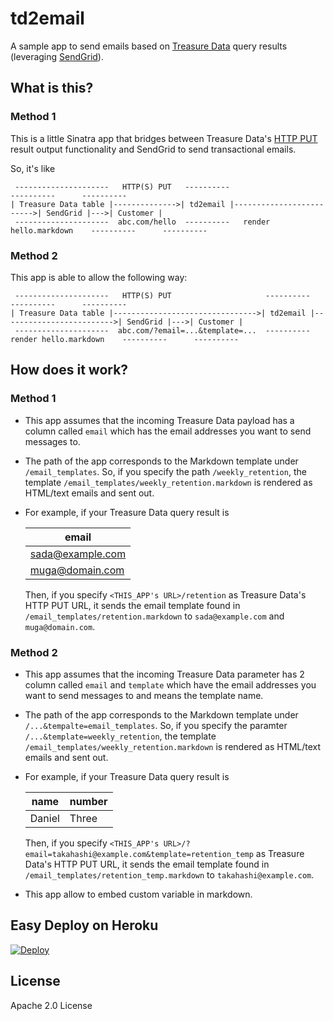 # td2email

A sample app to send emails based on [Treasure Data](http://www.treasuredata.com) query results (leveraging [SendGrid](http://www.sendgrid.com)).

## What is this?

### Method 1

This is a little Sinatra app that bridges between Treasure Data's [HTTP PUT](http://docs.treasuredata.com/articles/result-into-web) result output functionality and SendGrid to send transactional emails.

So, it's like

```
 ---------------------   HTTP(S) PUT   ----------                            ----------      ----------
| Treasure Data table |-------------->| td2email |------------------------->| SendGrid |--->| Customer |
 ---------------------  abc.com/hello  ----------   render hello.markdown    ----------      ----------
```

### Method 2

This app is able to allow the following way:

```
 ---------------------   HTTP(S) PUT                     ----------                            ----------      ----------
| Treasure Data table |-------------------------------->| td2email |------------------------->| SendGrid |--->| Customer |
 ---------------------  abc.com/?email=...&template=...  ----------   render hello.markdown    ----------      ----------
```

## How does it work?

### Method 1

- This app assumes that the incoming Treasure Data payload has a column called `email` which has the email addresses you want to send messages to.
- The path of the app corresponds to the Markdown template under `/email_templates`. So, if you specify the path `/weekly_retention`, the template `/email_templates/weekly_retention.markdown` is rendered as HTML/text emails and sent out.
- For example, if your Treasure Data query result is

    |email|
    |----|
    |sada@example.com|
    |muga@domain.com|

    Then, if you specify `<THIS_APP's URL>/retention` as Treasure Data's HTTP PUT URL, it sends the email template found in `/email_templates/retention.markdown` to `sada@example.com` and `muga@domain.com`.

### Method 2

- This app assumes that the incoming Treasure Data parameter has 2 column called `email` and `template` which have the email addresses you want to send messages to and means the template name.
- The path of the app corresponds to the Markdown template under `/...&tempalte=email_templates`. So, if you specify the paramter `/...&template=weekly_retention`, the template `/email_templates/weekly_retention.markdown` is rendered as HTML/text emails and sent out.
- For example, if your Treasure Data query result is

    |name|number|
    |----|----|
    |Daniel|Three|

    Then, if you specify `<THIS_APP's URL>/?email=takahashi@example.com&template=retention_temp` as Treasure Data's HTTP PUT URL, it sends the email template found in `/email_templates/retention_temp.markdown` to `takahashi@example.com`.

- This app allow to embed custom variable in markdown.


## Easy Deploy on Heroku

[![Deploy](https://www.herokucdn.com/deploy/button.png)](https://heroku.com/deploy)

## License

Apache 2.0 License
